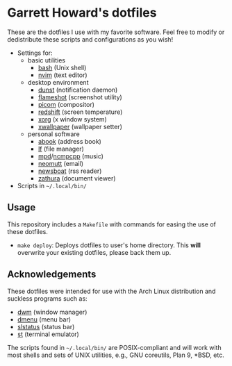 # Garrett Howard's dotfiles

These are the dotfiles I use with my favorite software. Feel free to modify or dedistribute these scripts and configurations as you wish!

- Settings for:
	- basic utilities
		- [bash](https://www.gnu.org/software/bash/) (Unix shell)
		- [nvim](https://neovim.io/) (text editor)
	- desktop environment
		- [dunst](https://dunst-project.org/) (notification daemon)
		- [flameshot](https://flameshot.org/) (screenshot utility)
		- [picom](https://github.com/yshui/picom/) (compositor)
		- [redshift](http://jonls.dk/redshift/) (screen temperature)
		- [xorg](https://www.x.org) (x window system)
		- [xwallpaper](https://github.com/stoeckmann/xwallpaper/) (wallpaper setter)
	- personal software
		- [abook](https://abook.sourceforge.io) (address book)
		- [lf](https://github.com/gokcehan/lf/) (file manager)
		- [mpd](https://www.musicpd.org/)/[ncmpcpp](https://github.com/ncmpcpp/ncmpcpp) (music)
		- [neomutt](https://neomutt.org/) (email)
		- [newsboat](https://newsboat.org/) (rss reader)
		- [zathura](https://pwmt.org/projects/zathura/) (document viewer)
- Scripts in `~/.local/bin/`

## Usage

This repository includes a `Makefile` with commands for easing the use of these dotfiles.

- `make deploy`: Deploys dotfiles to user's home directory. This **will** overwrite your existing dotfiles, please back them up.

## Acknowledgements

These dotfiles were intended for use with the Arch Linux distribution and suckless programs such as:

- [dwm](https://dwm.suckless.org/) (window manager)
- [dmenu](https://tools.suckless.org/dmenu/) (menu bar)
- [slstatus](https://tools.suckless.org/slstatus/) (status bar)
- [st](https://st.suckless.org/) (terminal emulator)

The scripts found in `~/.local/bin/` are POSIX-compliant and will work with most shells and sets of UNIX utilities, e.g., GNU coreutils, Plan 9, \*BSD, etc.
